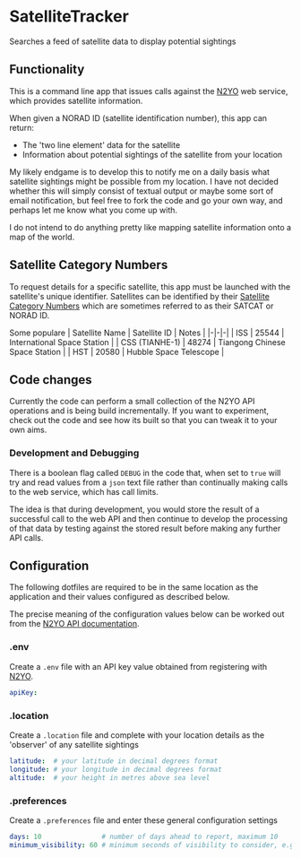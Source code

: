 # SatelliteTracker
Searches a feed of satellite data to display potential sightings

## Functionality
This is a command line app that issues calls against the [N2YO](https://www.n2yo.com/) web service, which provides satellite information.

When given a NORAD ID (satellite identification number), this app can return:
* The 'two line element' data for the satellite
* Information about potential sightings of the satellite from your location

My likely endgame is to develop this to notify me on a daily basis what satellite sightings might be possible from my location. I have not decided whether this will simply consist of textual output or maybe some sort of email notification, but feel free to fork the code and go your own way, and perhaps let me know what you come up with.

I do not intend to do anything pretty like mapping satellite information onto a map of the world.

## Satellite Category Numbers

To request details for a specific satellite, this app must be launched with the satellite's unique identifier. Satellites can be identified by their [Satellite Category Numbers](https://en.wikipedia.org/wiki/Satellite_Catalog_Number) which are sometimes referred to as their SATCAT or NORAD ID.

Some populare 
| Satellite Name | Satellite ID | Notes |
|-|-|-|
| ISS | 25544 | International Space Station |
| CSS (TIANHE-1) | 48274 | Tiangong Chinese Space Station |
| HST | 20580 | Hubble Space Telescope |

## Code changes
Currently the code can perform a small collection of the N2YO API operations and is being build incrementally. If you want to experiment, check out the code and see how its built so that you can tweak it to your own aims.

### Development and Debugging
There is a boolean flag called `DEBUG` in the code that, when set to `true` will try and read values from a `json` text file rather than continually making calls to the web service, which has call limits. 

The idea is that during development, you would store the result of a successful call to the web API and then continue to develop the processing of that data by testing against the stored result before making any further API calls.

## Configuration
The following dotfiles are required to be in the same location as the application and their values configured as described below.

The precise meaning of the configuration values below can be worked out from the [N2YO API documentation](https://www.n2yo.com/api/).

### .env
Create a `.env` file with an API key value obtained from registering with [N2YO](https://www.n2yo.com/login).
```yaml
apiKey:
```

### .location
Create a `.location` file and complete with your location details as the 'observer' of any satellite sightings
```yaml
latitude:  # your latitude in decimal degrees format
longitude: # your longitude in decimal degrees format
altitude:  # your height in metres above sea level
```

### .preferences
Create a `.preferences` file and enter these general configuration settings
```yaml
days: 10               # number of days ahead to report, maximum 10
minimum_visibility: 60 # minimum seconds of visibility to consider, e.g. 60
```